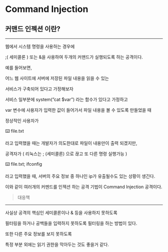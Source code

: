 # Command Injection

## 커맨드 인젝션 이란?

---

웹에서 시스템 명령을 사용하는 경우에

;( 세미콜론 ) 또는 &을 사용하여 두개의 커맨드가 실행되도록 하는 공격이다.

예를 들어보면,

어느 웹 사이트에 서버에 저장된 파일 내용을 읽을 수 있는

서비스가 구축되어 있다고 가정해보자

서비스 일부분에 system(”cat $var”) 라는 함수가 있다고 가정하고

var 변수에 사용자가 입력한 값이 들어가서 파일 내용을 볼 수 있도록 만들었을 때

정상적인 사용자가 

<aside>
⌨️ file.txt

</aside>

라고 입력했을 때는 개발자가 의도한대로 파일이 내용만이 출력 되겠지만,

공격자가 ( 리눅스는 ; (세미콜론) 으로 끊고 또 다른 명령 실행가능 )

<aside>
⌨️ file.txt; ifconfig

</aside>

라고 입력했을 때, 서버의 주요 정보 중 하나인 ip가 유출될수도 있는 상황이 생긴다.

이와 같이 여러개의 커멘드를 인젝션 하는 공격 기법이 Command Injection 공격이다.

> 대응책
> 

---

사실상 공격의 핵심인 세미콜론이나 & 등을 사용하지 못하도록

필터링을 하거나 공백들을 입력하지 못하도록 필터링을 하는 방법이 있다.

또한 다른 주요 정보를 보지 못하도록

특정 부분 외에는 읽기 권한을 막아두는 것도 좋을거 같다.
